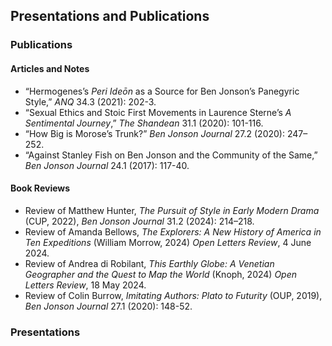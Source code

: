 ## Presentations and Publications
### Publications
#### Articles and Notes
* “Hermogenes’s *Peri Ideōn* as a Source for Ben Jonson’s Panegyric Style,” *ANQ* 34.3 (2021): 202-3.
* “Sexual Ethics and Stoic First Movements in Laurence Sterne’s *A Sentimental Journey*,” *The Shandean* 31.1 (2020): 101-116.
* “How Big is Morose’s Trunk?” *Ben Jonson Journal* 27.2 (2020): 247–252.
* “Against Stanley Fish on Ben Jonson and the Community of the Same,” *Ben Jonson Journal* 24.1 (2017): 117-40.
#### Book Reviews
* Review of Matthew Hunter, *The Pursuit of Style in Early Modern Drama* (CUP, 2022), *Ben Jonson Journal* 31.2 (2024): 214–218.
* Review of Amanda Bellows, *The Explorers: A New History of America in Ten Expeditions* (William Morrow, 2024) *Open Letters Review*, 4 June 2024.
* Review of Andrea di Robilant, *This Earthly Globe: A Venetian Geographer and the Quest to Map the World* (Knoph, 2024) *Open Letters Review*, 18 May 2024.
* Review of Colin Burrow, *Imitating Authors: Plato to Futurity* (OUP, 2019), *Ben Jonson Journal* 27.1 (2020): 148-52.
### Presentations 
